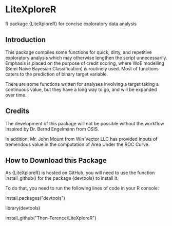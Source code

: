 # LiteXploreR
R package {LiteXploreR} for concise exploratory data analysis

## Introduction
This package compiles some functions for quick, dirty, and repetitive exploratory analysis which may otherwise lengthen the script unnecessarily. Emphasis is placed on the purpose of credit scoring, where WoE modelling (Semi Naive Bayesian Classification) is routinely used. Most of functions caters to the prediction of binary target variable.

There are some functions written for analyses involving a target taking a continuous value, but they have a long way to go, and will be expanded over time.

## Credits
The development of this package will not be possible without the workflow inspired by Dr. Bernd Engelmann from OSIS.

In addition, Mr. John Mount from Win Vector LLC has provided inputs of tremendous value in the computation of Area Under the ROC Curve.

## How to Download this Package

As {LiteXploreR} is hosted on GitHub, you will need to use the function
install_github() for the package {devtools} to install it.

To do that, you need to run the following lines of code in your R console:

install.packages("devtools")

library(devtools)

install_github("Then-Terence/LiteXploreR")
